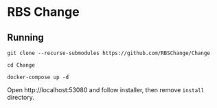 # RBS Change

## Running

```
git clone --recurse-submodules https://github.com/RBSChange/Change

cd Change

docker-compose up -d
```

Open http://localhost:53080 and follow installer, then remove `install` directory.
